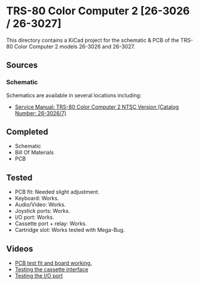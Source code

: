 # TRS-80 Color Computer 2 [26-3026 / 26-3027]

This directory contains a KiCad project
for the schematic & PCB of the TRS-80 Color Computer 2
models 26-3026 and 26-3027.

## Sources

### Schematic

Schematics are available in several locations including:
* [Service Manual: TRS-80 Color Computer 2 NTSC Version (Catalog Number: 26-3026/7)](https://colorcomputerarchive.com/repo/Documents/Manuals/Hardware/Color%20Computer%202%20NTSC%20Service%20Manual%20(26-3026%20&%2026-3027)%20(Tandy).pdf)

## Completed
- Schematic
- Bill Of Materials
- PCB
 
## Tested
- PCB fit: Needed slight adjustment.
- Keyboard: Works.
- Audio/Video: Works.
- Joystick ports: Works.
- I/O port: Works.
- Cassette port + relay: Works.
- Cartridge slot: Works tested with Mega-Bug.

## Videos
- [PCB test fit and board working.](https://youtu.be/QcRTDDZ0i-s)
- [Testing the cassette interface](https://youtu.be/0iLEE3Uvddc)
- [Testing the I/O port](https://youtu.be/4JZ7AA1oiKc)

